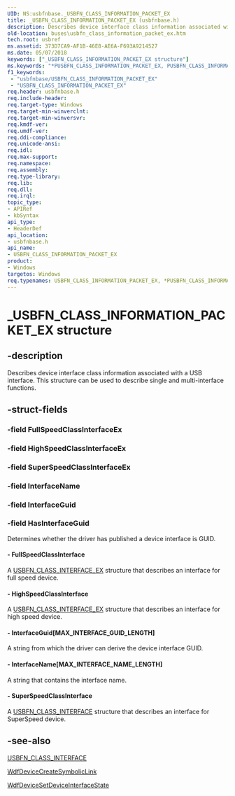 ```yaml
---
UID: NS:usbfnbase._USBFN_CLASS_INFORMATION_PACKET_EX
title: _USBFN_CLASS_INFORMATION_PACKET_EX (usbfnbase.h)
description: Describes device interface class information associated with a USB interface. This structure can be used to describe single and multi-interface functions.
old-location: buses\usbfn_class_information_packet_ex.htm
tech.root: usbref
ms.assetid: 373D7CA9-AF1B-46E8-AE6A-F693A9214527
ms.date: 05/07/2018
keywords: ["_USBFN_CLASS_INFORMATION_PACKET_EX structure"]
ms.keywords: "*PUSBFN_CLASS_INFORMATION_PACKET_EX, PUSBFN_CLASS_INFORMATION_PACKET_EX, PUSBFN_CLASS_INFORMATION_PACKET_EX structure pointer [Buses], USBFN_CLASS_INFORMATION_PACKET_EX, USBFN_CLASS_INFORMATION_PACKET_EX structure [Buses], _USBFN_CLASS_INFORMATION_PACKET_EX, buses.usbfn_class_information_packet_ex, usbfnbase/PUSBFN_CLASS_INFORMATION_PACKET_EX, usbfnbase/USBFN_CLASS_INFORMATION_PACKET_EX"
f1_keywords:
 - "usbfnbase/USBFN_CLASS_INFORMATION_PACKET_EX"
 - "USBFN_CLASS_INFORMATION_PACKET_EX"
req.header: usbfnbase.h
req.include-header: 
req.target-type: Windows
req.target-min-winverclnt: 
req.target-min-winversvr: 
req.kmdf-ver: 
req.umdf-ver: 
req.ddi-compliance: 
req.unicode-ansi: 
req.idl: 
req.max-support: 
req.namespace: 
req.assembly: 
req.type-library: 
req.lib: 
req.dll: 
req.irql: 
topic_type:
- APIRef
- kbSyntax
api_type:
- HeaderDef
api_location:
- usbfnbase.h
api_name:
- USBFN_CLASS_INFORMATION_PACKET_EX
product:
- Windows
targetos: Windows
req.typenames: USBFN_CLASS_INFORMATION_PACKET_EX, *PUSBFN_CLASS_INFORMATION_PACKET_EX
---
```


# _USBFN_CLASS_INFORMATION_PACKET_EX structure


## -description


Describes device interface class information associated with a USB interface. This structure can be used to describe single and multi-interface functions. 


## -struct-fields




### -field FullSpeedClassInterfaceEx

 


### -field HighSpeedClassInterfaceEx

 


### -field SuperSpeedClassInterfaceEx

 


### -field InterfaceName

 


### -field InterfaceGuid

 


### -field HasInterfaceGuid

Determines whether the driver has published a device interface is GUID. 


#### - FullSpeedClassInterface

A <a href="https://docs.microsoft.com/windows-hardware/drivers/ddi/usbfnbase/ns-usbfnbase-_usbfn_class_interface_ex">USBFN_CLASS_INTERFACE_EX</a> structure that describes an interface for full speed device.


#### - HighSpeedClassInterface

A <a href="https://docs.microsoft.com/windows-hardware/drivers/ddi/usbfnbase/ns-usbfnbase-_usbfn_class_interface_ex">USBFN_CLASS_INTERFACE_EX</a> structure that describes an interface for high speed device.


#### - InterfaceGuid[MAX_INTERFACE_GUID_LENGTH]

A string from which the driver can derive the device interface GUID.


#### - InterfaceName[MAX_INTERFACE_NAME_LENGTH]

A string that contains the interface name.


#### - SuperSpeedClassInterface

A <a href="https://docs.microsoft.com/windows-hardware/drivers/ddi/usbfnbase/ns-usbfnbase-_usbfn_class_interface">USBFN_CLASS_INTERFACE</a> structure that describes an interface for SuperSpeed device.


## -see-also




<a href="https://docs.microsoft.com/windows-hardware/drivers/ddi/usbfnbase/ns-usbfnbase-_usbfn_class_interface">USBFN_CLASS_INTERFACE</a>



<a href="https://docs.microsoft.com/windows-hardware/drivers/ddi/wdfdevice/nf-wdfdevice-wdfdevicecreatesymboliclink">WdfDeviceCreateSymbolicLink</a>



<a href="https://docs.microsoft.com/windows-hardware/drivers/ddi/wdfdevice/nf-wdfdevice-wdfdevicesetdeviceinterfacestate">WdfDeviceSetDeviceInterfaceState</a>
 

 

